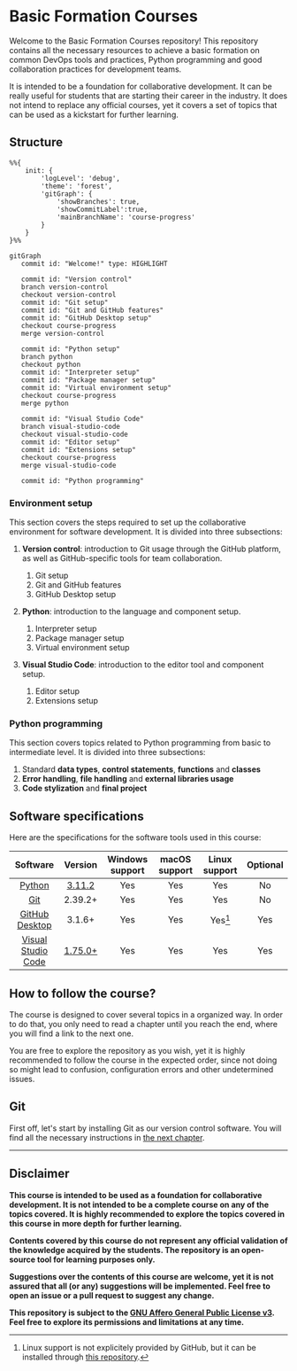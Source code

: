 # Basic Formation Courses

Welcome to the Basic Formation Courses repository! This repository contains all the necessary resources to achieve a basic formation on common DevOps tools and practices, Python programming and good collaboration practices for development teams.

It is intended to be a foundation for collaborative development. It can be really useful for students that are starting their career in the industry. It does not intend to replace any official courses, yet it covers a set of topics that can be used as a kickstart for further learning.

## Structure

```mermaid
%%{
    init: {
        'logLevel': 'debug',
        'theme': 'forest',
        'gitGraph': {
            'showBranches': true,
            'showCommitLabel':true,
            'mainBranchName': 'course-progress'
        }
    }
}%%

gitGraph
   commit id: "Welcome!" type: HIGHLIGHT

   commit id: "Version control"
   branch version-control
   checkout version-control
   commit id: "Git setup"
   commit id: "Git and GitHub features"
   commit id: "GitHub Desktop setup"
   checkout course-progress
   merge version-control

   commit id: "Python setup"
   branch python
   checkout python
   commit id: "Interpreter setup"
   commit id: "Package manager setup"
   commit id: "Virtual environment setup"
   checkout course-progress
   merge python

   commit id: "Visual Studio Code"
   branch visual-studio-code
   checkout visual-studio-code
   commit id: "Editor setup"
   commit id: "Extensions setup"
   checkout course-progress
   merge visual-studio-code

   commit id: "Python programming"
```

### Environment setup

This section covers the steps required to set up the collaborative environment for software development. It is divided into three subsections:

1. **Version control**: introduction to Git usage through the GitHub platform, as well as GitHub-specific tools for team collaboration.
   1. Git setup
   2. Git and GitHub features
   3. GitHub Desktop setup

2. **Python**: introduction to the language and component setup.
   1. Interpreter setup
   2. Package manager setup
   3. Virtual environment setup

3. **Visual Studio Code**: introduction to the editor tool and component setup.
   1. Editor setup
   2. Extensions setup

### Python programming

This section covers topics related to Python programming from basic to intermediate level. It is divided into three subsections:

1. Standard **data types**, **control statements**, **functions** and **classes**
2. **Error handling**, **file handling** and **external libraries usage**
3. **Code stylization** and **final project**

## Software specifications

Here are the specifications for the software tools used in this course:

| Software | Version | Windows support | macOS support | Linux support | Optional |
| :------: | :-----: | :-------------: | :-----------: | :-----------: | :------: |
| [Python](https://www.python.org/) | [3.11.2](https://www.python.org/downloads/release/python-3111/) | Yes | Yes | Yes | No |
| [Git](https://git-scm.com/) | 2.39.2+ | Yes | Yes | Yes | No |
| [GitHub Desktop](https://desktop.github.com/) | 3.1.6+ | Yes | Yes | Yes[^1] | Yes |
| [Visual Studio Code](https://code.visualstudio.com/) | [1.75.0+](https://code.visualstudio.com/Download) | Yes | Yes | Yes | Yes |

## How to follow the course?

The course is designed to cover several topics in a organized way. In order to do that, you only need to read a chapter until you reach the end, where you will find a link to the next one.

You are free to explore the repository as you wish, yet it is highly recommended to follow the course in the expected order, since not doing so might lead to confusion, configuration errors and other undetermined issues.

## Git

First off, let's start by installing Git as our version control software. You will find all the necessary instructions in [the next chapter](/docs/version-control/git/README.md).

---

## Disclaimer

**This course is intended to be used as a foundation for collaborative development. It is not intended to be a complete course on any of the topics covered. It is highly recommended to explore the topics covered in this course in more depth for further learning.**

**Contents covered by this course do not represent any official validation of the knowledge acquired by the students. The repository is an open-source tool for learning purposes only.**

**Suggestions over the contents of this course are welcome, yet it is not assured that all (or any) suggestions will be implemented. Feel free to open an issue or a pull request to suggest any change.**

**This repository is subject to the [GNU Affero General Public License v3](LICENSE). Feel free to explore its permissions and limitations at any time.**

[^1]: Linux support is not explicitely provided by GitHub, but it can be installed through [this repository](https://github.com/shiftkey/desktop/releases).
